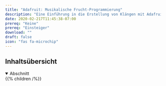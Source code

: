 ```yaml
---
title: "Adafruit: Musikalische Frucht-Programmierung"
description: "Eine Einführung in die Erstellung von Klängen mit Adafruit, um etwas über Hardware zu lernen"
date: 2020-02-217T11:45:38-07:00
prereq: "Keine"
prereq: "Einsteiger"
download: ""
draft: false
icon: "fas fa-microchip"
---
```


## Inhaltsübersicht

<details open>
<summary>Abschnitt</summary>
{{% children /%}}
</details>
